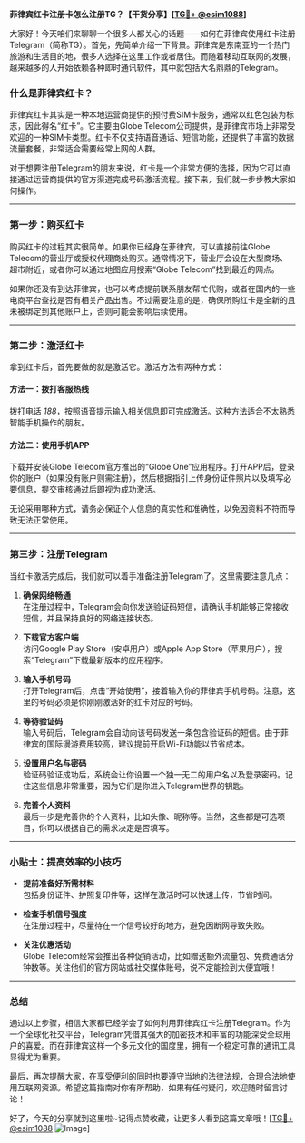 **菲律宾红卡注册卡怎么注册TG？【干货分享】[[TG💪+ @esim1088](https://t.me/s/esim1088)]**

大家好！今天咱们来聊聊一个很多人都关心的话题——如何在菲律宾使用红卡注册Telegram（简称TG）。首先，先简单介绍一下背景。菲律宾是东南亚的一个热门旅游和生活目的地，很多人选择在这里工作或者居住。而随着移动互联网的发展，越来越多的人开始依赖各种即时通讯软件，其中就包括大名鼎鼎的Telegram。

### 什么是菲律宾红卡？

菲律宾红卡其实是一种本地运营商提供的预付费SIM卡服务，通常以红色包装为标志，因此得名“红卡”。它主要由Globe Telecom公司提供，是菲律宾市场上非常受欢迎的一种SIM卡类型。红卡不仅支持语音通话、短信功能，还提供了丰富的数据流量套餐，非常适合需要经常上网的人群。

对于想要注册Telegram的朋友来说，红卡是一个非常方便的选择，因为它可以直接通过运营商提供的官方渠道完成号码激活流程。接下来，我们就一步步教大家如何操作。

---

### 第一步：购买红卡

购买红卡的过程其实很简单。如果你已经身在菲律宾，可以直接前往Globe Telecom的营业厅或授权代理商处购买。通常情况下，营业厅会设在大型商场、超市附近，或者你可以通过地图应用搜索“Globe Telecom”找到最近的网点。

如果你还没有到达菲律宾，也可以考虑提前联系朋友帮忙代购，或者在国内的一些电商平台查找是否有相关产品出售。不过需要注意的是，确保所购红卡是全新的且未被绑定到其他账户上，否则可能会影响后续使用。

---

### 第二步：激活红卡

拿到红卡后，首先要做的就是激活它。激活方法有两种方式：

#### 方法一：拨打客服热线
拨打电话 *188*，按照语音提示输入相关信息即可完成激活。这种方法适合不太熟悉智能手机操作的朋友。

#### 方法二：使用手机APP
下载并安装Globe Telecom官方推出的“Globe One”应用程序。打开APP后，登录你的账户（如果没有账户则需注册），然后根据指引上传身份证件照片以及填写必要信息，提交审核通过后即视为成功激活。

无论采用哪种方式，请务必保证个人信息的真实性和准确性，以免因资料不符而导致无法正常使用。

---

### 第三步：注册Telegram

当红卡激活完成后，我们就可以着手准备注册Telegram了。这里需要注意几点：

1. **确保网络畅通**  
   在注册过程中，Telegram会向你发送验证码短信，请确认手机能够正常接收短信，并且保持良好的网络连接状态。

2. **下载官方客户端**  
   访问Google Play Store（安卓用户）或Apple App Store（苹果用户），搜索“Telegram”下载最新版本的应用程序。

3. **输入手机号码**  
   打开Telegram后，点击“开始使用”，接着输入你的菲律宾手机号码。注意，这里的号码必须是你刚刚激活好的红卡对应的号码。

4. **等待验证码**  
   输入号码后，Telegram会自动向该号码发送一条包含验证码的短信。由于菲律宾的国际漫游费用较高，建议提前开启Wi-Fi功能以节省成本。

5. **设置用户名与密码**  
   验证码验证成功后，系统会让你设置一个独一无二的用户名以及登录密码。记住这些信息非常重要，因为它们是你进入Telegram世界的钥匙。

6. **完善个人资料**  
   最后一步是完善你的个人资料，比如头像、昵称等。当然，这些都是可选项目，你可以根据自己的需求决定是否填写。

---

### 小贴士：提高效率的小技巧

- **提前准备好所需材料**  
  包括身份证件、护照复印件等，这样在激活时可以快速上传，节省时间。
  
- **检查手机信号强度**  
  在注册过程中，尽量待在一个信号较好的地方，避免因断网导致失败。

- **关注优惠活动**  
  Globe Telecom经常会推出各种促销活动，比如赠送额外流量包、免费通话分钟数等。关注他们的官方网站或社交媒体账号，说不定能捡到大便宜哦！

---

### 总结

通过以上步骤，相信大家都已经学会了如何利用菲律宾红卡注册Telegram。作为一个全球化社交平台，Telegram凭借其强大的加密技术和丰富的功能深受全球用户的喜爱。而在菲律宾这样一个多元文化的国度里，拥有一个稳定可靠的通讯工具显得尤为重要。

最后，再次提醒大家，在享受便利的同时也要遵守当地的法律法规，合理合法地使用互联网资源。希望这篇指南对你有所帮助，如果有任何疑问，欢迎随时留言讨论！

好了，今天的分享就到这里啦~记得点赞收藏，让更多人看到这篇文章哦！[[TG💪+ @esim1088](https://t.me/s/esim1088) ![Image](https://i.postimg.cc/4NQfJmqS/Snipaste-2025-05-13-00-14-12.png)]